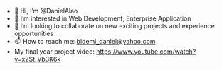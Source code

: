 - 👋 Hi, I’m @DanielAlao
- 👀 I’m interested in Web Development, Enterprise Application
- 💞️ I’m looking to collaborate on new exciting projects and experience opportunities
- 📫 How to reach me: bidemi_daniel@yahoo.com
-  My final year project video: https://www.youtube.com/watch?v=x2St_Vb3K6k

<!---
DanielAlao/DanielAlao is a ✨ special ✨ repository because its `README.md` (this file) appears on your GitHub profile.
You can click the Preview link to take a look at your changes.
--->
